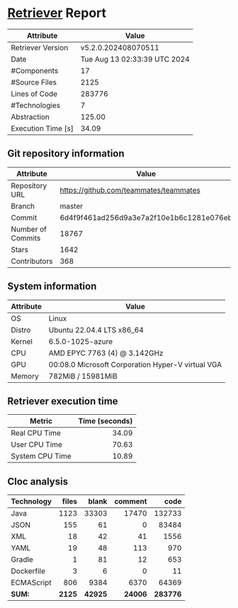# [Retriever](https://github.com/PalladioSimulator/Palladio-ReverseEngineering-Retriever) Report
| Attribute          | Value |
| ------------------ | ----- |
| Retriever Version  | v5.2.0.202408070511 |
| Date               | Tue Aug 13 02:33:39 UTC 2024 |
| #Components        | 17 |
| #Source Files      | 2125 |
| Lines of Code      | 283776 |
| #Technologies      | 7 |
| Abstraction        | 125.00 |
| Execution Time [s] | 34.09 |

## Git repository information
|      Attribute    | Value |
| ----------------- | ----- |
| Repository URL    | https://github.com/teammates/teammates |
| Branch            | master |
| Commit            | 6d4f9f461ad256d9a3e7a2f10e1b6c1281e076eb |
| Number of Commits | 18767 |
| Stars             | 1642 |
| Contributors      | 368 |


## System information
| Attribute | Value |
| --------- | ----- |
| OS | Linux  |
| Distro | Ubuntu 22.04.4 LTS x86_64  |
| Kernel | 6.5.0-1025-azure  |
| CPU | AMD EPYC 7763 (4) @ 3.142GHz  |
| GPU | 00:08.0 Microsoft Corporation Hyper-V virtual VGA  |
| Memory | 782MiB / 15981MiB  |

## Retriever execution time
| Metric | Time (seconds) |
| --- | ---: |
| Real CPU Time | 34.09 |
| User CPU Time | 70.63 |
| System CPU Time | 10.89 |
<!--
Explainations:
- __Real CPU Time__: actual time the command has run (can be less than total time spent in user and system mode for multi-threaded processes)
- __User CPU Time__: time the command has spent running in user mode
- __System CPU Time__: time the command has spent running in system or kernel mode
-->

## Cloc analysis

<!-- github.com/AlDanial/cloc v 1.90  T=6.42 s (405.8 files/s, 58526.0 lines/s) -->

|Technology|files|blank|comment|code|
|:-------|-------:|-------:|-------:|-------:|
|Java|1123|33303|17470|132733|
|JSON|155|61|0|83484|
|XML|18|42|41|1556|
|YAML|19|48|113|970|
|Gradle|1|81|12|653|
|Dockerfile|3|6|0|11|
|ECMAScript|806|9384|6370|64369|
|**SUM:**|**2125**|**42925**|**24006**|**283776**|
